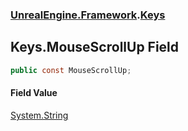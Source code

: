### [UnrealEngine.Framework](./UnrealEngine-Framework.md 'UnrealEngine.Framework').[Keys](./Keys.md 'UnrealEngine.Framework.Keys')
## Keys.MouseScrollUp Field
  
```csharp
public const MouseScrollUp;
```
#### Field Value
[System.String](https://docs.microsoft.com/en-us/dotnet/api/System.String 'System.String')  
